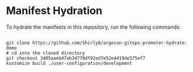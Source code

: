 
# Manifest Hydration

To hydrate the manifests in this repository, run the following commands:

```shell

git clone https://github.com/Shirly8/argocon-gitops-promoter-hydrate-demo
# cd into the cloned directory
git checkout 3d05aaebd7ab34779df92ed7e52e4419de575ef7
kustomize build ./user-configuration/development
```